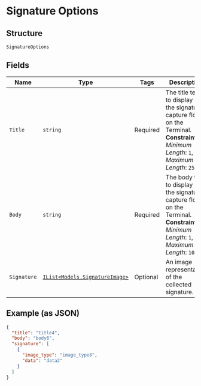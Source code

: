 
# Signature Options

## Structure

`SignatureOptions`

## Fields

| Name | Type | Tags | Description |
|  --- | --- | --- | --- |
| `Title` | `string` | Required | The title text to display in the signature capture flow on the Terminal.<br>**Constraints**: *Minimum Length*: `1`, *Maximum Length*: `250` |
| `Body` | `string` | Required | The body text to display in the signature capture flow on the Terminal.<br>**Constraints**: *Minimum Length*: `1`, *Maximum Length*: `10000` |
| `Signature` | [`IList<Models.SignatureImage>`](../../doc/models/signature-image.md) | Optional | An image representation of the collected signature. |

## Example (as JSON)

```json
{
  "title": "title4",
  "body": "body6",
  "signature": [
    {
      "image_type": "image_type8",
      "data": "data2"
    }
  ]
}
```

